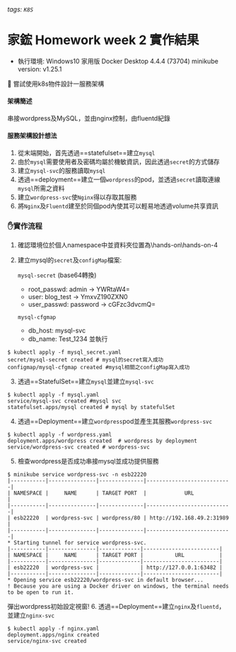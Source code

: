 ###### tags: `K8S`
# 家鋐 Homework week 2 實作結果
- 執行環境: Windows10 家用版
Docker Desktop 4.4.4 (73704) 
minikube version: v1.25.1

:dart: 嘗試使用k8s物件設計一服務架構
#### 架構簡述
串接wordpress及MySQL，並由nginx控制，由fluentd紀錄

#### 服務架構設計想法
1. 從末端開始，首先透過==statefulset==建立`mysql`
2. 由於`mysql`需要使用者及密碼均屬於機敏資訊，因此透過`secret`的方式儲存
3. 建立`mysql-svc`的服務讀取`mysql`
4. 透過==deployment==建立一個`wordpress`的pod，並透過`secret`讀取連線`mysql`所需之資料
5. 建立`wordpress-svc`使`Nginx`得以存取其服務
6. 將`Nginx`及`Fluentd`建至於同個pod內使其可以輕易地透過volume共享資訊

### :hand:實作流程
1. 確認環境位於個人namespace中並資料夾位置為\hands-on\hands-on-4
2. 建立mysql的`secret`及`configMap`檔案:

    `mysql-secret` (base64轉換)
    - root_passwd: admin -> YWRtaW4=
    - user: blog_test -> YmxvZ190ZXN0
    - user_passwd: password -> cGFzc3dvcmQ=

    `mysql-cfgmap`
    
    - db_host: mysql-svc
    - db_name: Test_1234
並執行
```bash=
$ kubectl apply -f mysql_secret.yaml
secret/mysql-secret created # mysql的secret寫入成功
configmap/mysql-cfgmap created #mysql相關之configMap寫入成功
```

3. 透過==StatefulSet==建立`mysql`並建立`mysql-svc`
```bash=
$ kubectl apply -f mysql.yaml 
service/mysql-svc created #mysql svc
statefulset.apps/mysql created # mysql by statefulSet
```

4. 透過==Deployment==建立`wordpress`pod並產生其服務`wordpress-svc`
```bash=
$ kubectl apply -f wordpress.yaml
deployment.apps/wordpress created  # wordpress by deployment
service/wordpress-svc created # wordpress-svc
```
5. 檢查wordpress是否成功串接mysql並成功提供服務
```bash=
$ minikube service wordpress-svc -n esb22220
|-----------|---------------|--------------|---------------------------|
| NAMESPACE |     NAME      | TARGET PORT  |            URL            |
|-----------|---------------|--------------|---------------------------|
| esb22220  | wordpress-svc | wordpress/80 | http://192.168.49.2:31989 |
|-----------|---------------|--------------|---------------------------|
* Starting tunnel for service wordpress-svc.
|-----------|---------------|-------------|------------------------|
| NAMESPACE |     NAME      | TARGET PORT |          URL           |
|-----------|---------------|-------------|------------------------|
| esb22220  | wordpress-svc |             | http://127.0.0.1:63482 |
|-----------|---------------|-------------|------------------------|
* Opening service esb22220/wordpress-svc in default browser...
! Because you are using a Docker driver on windows, the terminal needs to be open to run it.
```
彈出wordpress初始設定視窗!
6. 透過==Deployment==建立`nginx`及`fluentd`，並建立`nginx-svc`
```bash=
$ kubectl apply -f nginx.yaml                                                                                                                 deployment.apps/nginx created
service/nginx-svc created
```